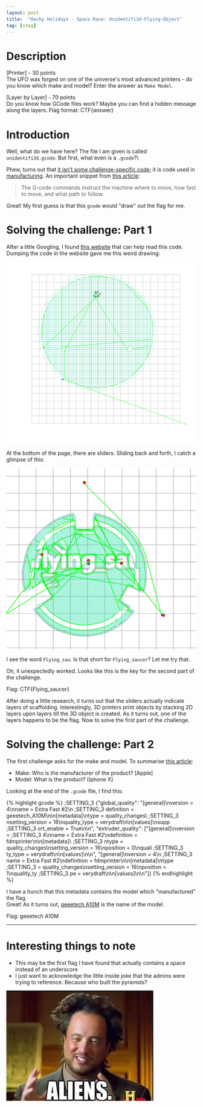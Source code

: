 ```yaml
---
layout: post
title:  "Hacky Holidays - Space Race: Unidentifi3d-Flying-Object"
tag: [steg]
---
```


# Description
[Printer] - 30 points\
The UFO was forged on one of the universe's most advanced printers - do you know which make and model? Enter the answer as `Make Model`.

[Layer by Layer] - 70 points\
Do you know how GCode files work? Maybe you can find a hidden message along the layers. Flag format: CTF{answer}

# Introduction
Well, what do we have here? The file I am given is called `unidentifi3d.gcode`. But first, what even is a `.gcode`?\

Phew, turns out that [it isn't some challenge-specific code](https://en.wikipedia.org/wiki/G-code); it is code used in [manufacturing](https://en.wikipedia.org/wiki/Computer-aided_manufacturing). An important snippet from [this article](https://howtomechatronics.com/tutorials/g-code-explained-list-of-most-important-g-code-commands/):

> The G-code commands instruct the machine where to move, how fast to move, and what path to follow.

Great! My first guess is that this `gcode` would "draw" out the flag for me.

# Solving the challenge: Part 1

After a little Googling, I found [this website](https://gcode.ws/) that can help read this code. Dumping the code in the website gave me this weird drawing:

![Unidentifi3d%20Flying%20Object%209005dd557a584ec9a532e1b7f72d94e7/Untitled.png](/images/Unidentifi3d-Flying-Object-images/pyramid.png)

At the bottom of the page, there are sliders. Sliding back and forth, I catch a glimpse of this:

![Unidentifi3d%20Flying%20Object%209005dd557a584ec9a532e1b7f72d94e7/Untitled%201.png](/images/Unidentifi3d-Flying-Object-images/flag.png)

I see the word `Flying_sau`. Is that short for `Flying_saucer`? Let me try that.

Oh, it unexpectedly worked. Looks like this is the key for the second part of the challenge.

Flag: CTF{Flying_saucer}

After doing a little research, it turns out that the sliders actually indicate layers of scaffolding. Interestingly, 3D printers print objects by stacking 2D layers upon layers till the 3D object is created. As it turns out, one of the layers happens to be the flag. Now to solve the first part of the challenge.

# Solving the challenge: Part 2

The first challenge asks for the make and model. To summarise [this article](https://pediaa.com/difference-between-make-and-model/#:~:text=The%20main%20difference%20between%20make,about%20different%20types%20of%20products.):

- Make: Who is the manufacturer of the product? [Apple]
- Model: What is the product? [Iphone X]

Looking at the end of the `.gcode` file, I find this:

{% highlight gcode %}
;SETTING_3 {"global_quality": "[general]\\nversion = 4\\nname = Extra Fast #2\\n
;SETTING_3 definition = geeetech_A10M\\n\\n[metadata]\\ntype = quality_changes\\
;SETTING_3 nsetting_version = 16\\nquality_type = verydraft\\n\\n[values]\\nsupp
;SETTING_3 ort_enable = True\\n\\n", "extruder_quality": ["[general]\\nversion =
;SETTING_3  4\\nname = Extra Fast #2\\ndefinition = fdmprinter\\n\\n[metadata]\\
;SETTING_3 ntype = quality_changes\\nsetting_version = 16\\nposition = 0\\nquali
;SETTING_3 ty_type = verydraft\\n\\n[values]\\n\\n", "[general]\\nversion = 4\\n
;SETTING_3 name = Extra Fast #2\\ndefinition = fdmprinter\\n\\n[metadata]\\ntype
;SETTING_3  = quality_changes\\nsetting_version = 16\\nposition = 1\\nquality_ty
;SETTING_3 pe = verydraft\\n\\n[values]\\n\\n"]}
{% endhighlight %}

I have a hunch that this metadata contains the model which "manufactured" the flag.\
Great! As it turns out, [geeetech A10M](https://www.google.com/search?q=geeetech+A10M&sxsrf=ALeKk02ISVd9VWKTdzgK3jVnd7WqGn-ZJA:1627394661107&source=lnms&tbm=isch&sa=X&ved=2ahUKEwiAqrzFtYPyAhXVZSsKHd2uAJIQ_AUoAXoECAEQAw&biw=956&bih=955) is the name of the model.

Flag: geeetech A10M

---
# Interesting things to note
- This may be the first flag I have found that actually contains a space instead of an underscore
- I just want to acknowledge the little inside joke that the admins were trying to reference. Because who built the pyramids?

![Unidentifi3d%20Flying%20Object%209005dd557a584ec9a532e1b7f72d94e7/Untitled%202.png](/images/Unidentifi3d-Flying-Object-images/meme.png)

